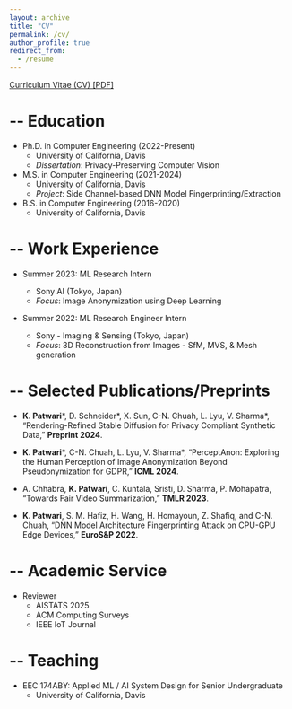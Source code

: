 ```yaml
---
layout: archive
title: "CV"
permalink: /cv/
author_profile: true
redirect_from:
  - /resume
---
```

[Curriculum Vitae (CV) [PDF]](http://kartikp7.github.io/files/Kartik_CV_Jan2025.pdf)

-- Education
======
* Ph.D. in Computer Engineering         (2022-Present)
  * University of California, Davis 
  * _Dissertation_: Privacy-Preserving Computer Vision
* M.S. in Computer Engineering           (2021-2024)
  * University of California, Davis
  * _Project_: Side Channel-based DNN Model Fingerprinting/Extraction
* B.S. in Computer Engineering            (2016-2020)
  * University of California, Davis



-- Work Experience
======
* Summer 2023: ML Research Intern 
  * Sony AI (Tokyo, Japan)
  * _Focus_: Image Anonymization using Deep Learning

* Summer 2022: ML Research Engineer Intern
  * Sony - Imaging & Sensing (Tokyo, Japan)
  * _Focus_: 3D Reconstruction from Images - SfM, MVS, & Mesh generation
  

-- Selected Publications/Preprints 
======

* **K. Patwari**\*, D. Schneider\*, X. Sun, C-N. Chuah, L. Lyu, V. Sharma\*, “Rendering-Refined Stable Diffusion for Privacy Compliant Synthetic Data,” **Preprint 2024**.

* **K. Patwari**\*, C-N. Chuah, L. Lyu, V. Sharma\*, “PerceptAnon: Exploring the Human Perception of Image Anonymization Beyond Pseudonymization for GDPR,” **ICML 2024**.

* A. Chhabra, **K. Patwari**, C. Kuntala, Sristi, D. Sharma, P. Mohapatra, “Towards Fair Video Summarization,” **TMLR 2023**.

* **K. Patwari**, S. M. Hafiz, H. Wang, H. Homayoun, Z. Shafiq, and C-N. Chuah, “DNN Model Architecture Fingerprinting Attack on CPU-GPU Edge Devices,” **EuroS&P 2022**.


-- Academic Service 
======
* Reviewer
  * AISTATS 2025
  * ACM Computing Surveys
  * IEEE IoT Journal

  
-- Teaching
======
* EEC 174ABY: Applied ML / AI System Design for Senior Undergraduate
  * University of California, Davis